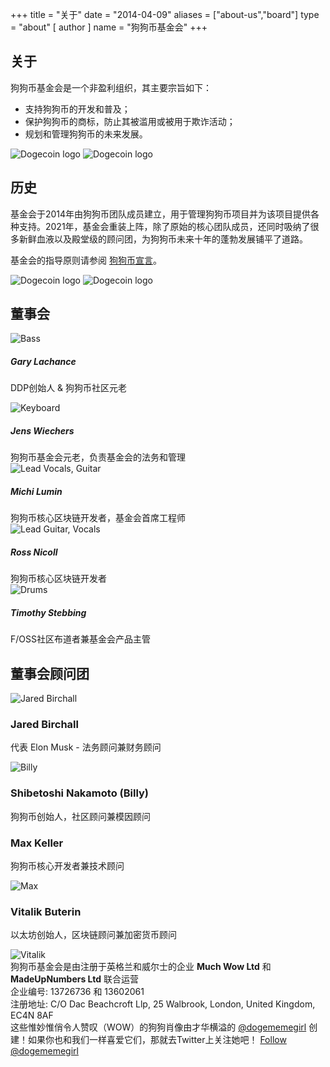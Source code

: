 +++
title = "关于"
date = "2014-04-09"
aliases = ["about-us","board"]
type = "about"
[ author ]
  name = "狗狗币基金会"
+++

<section class="presentation">
<div class="left">

<div class="title">

## 关于

  <div class="underline"></div>
</div>

<div class="description">
狗狗币基金会是一个非盈利组织，其主要宗旨如下：

- 支持狗狗币的开发和普及；
- 保护狗狗币的商标，防止其被滥用或被用于欺诈活动；
- 规划和管理狗狗币的未来发展。

</div>

<div class="mobile-logos">
<img class="dogegoin-light" src="/dogecoin-light.png" alt="Dogecoin logo">
<img class="dogegoin-dark" src="/dogecoin-dark.png" alt="Dogecoin logo">
</div>

<div class="title">

## 历史

<div class="underline"></div>
</div>

<div class="description">
基金会于2014年由狗狗币团队成员建立，用于管理狗狗币项目并为该项目提供各种支持。2021年，基金会重装上阵，除了原始的核心团队成员，还同时吸纳了很多新鲜血液以及殿堂级的顾问团，为狗狗币未来十年的蓬勃发展铺平了道路。

基金会的指导原则请参阅 [狗狗币宣言](/zh-cn/manifesto)。

</div>
</div>
<div class="right">
<img class="dogegoin-light" src="/dogecoin-light.png" alt="Dogecoin logo">
<img class="dogegoin-dark" src="/dogecoin-dark.png" alt="Dogecoin logo">
</div>
</section>

<section class="board">
  <div>

## 董事会

  <div class="underline"></div>

  <div class="members">
  <div class="member">
  <img title='Bass' src="/gary.png"/>
  <h5>Gary Lachance</h5>
 
DDP创始人 & 狗狗币社区元老 
  </div>

  <div class="member">
  <img title='Keyboard' src="/jens.png"/>
  <h5>Jens Wiechers</h5>
狗狗币基金会元老，负责基金会的法务和管理
  </div>

<div class="member">

<img title='Lead Vocals, Guitar' src="/michi.png"/>
  <h5>Michi Lumin</h5>
狗狗币核心区块链开发者，基金会首席工程师
  </div>

  <div class="member">
  <img title='Lead Guitar, Vocals' src="/ross.png"/>
  <h5>Ross Nicoll</h5>
狗狗币核心区块链开发者
  </div>

  <div class="member">
  <img title='Drums' src="/timothy.png"/>
  <h5>Timothy Stebbing</h5>
F/OSS社区布道者兼基金会产品主管
  </div>

  </div>
  </div>
</section>

<div class="advisors">
<div class="top"></div>
<div class="inner">
<div class="title">

## 董事会顾问团

<div class="underline"></div>
</div>

<div class="members">

<div>
<img title='Jared Birchall' src="/jared.png"/>
</div>
<div>

### Jared Birchall

代表 Elon Musk - 法务顾问兼财务顾问

</div>

<div>
<img title='Billy' src="/billy.png"/>
</div>
<div>

### Shibetoshi Nakamoto (Billy)

狗狗币创始人，社区顾问兼模因顾问

</div>

<div>

### Max Keller

狗狗币核心开发者兼技术顾问

</div>
<div>
<img title='Max' src="/max.png"/>
</div>

<div>

### Vitalik Buterin

以太坊创始人，区块链顾问兼加密货币顾问

</div>
<div>
<img title='Vitalik' src="/vitalik.png"/>
</div>

</div>
</div>
<div class="bottom"></div>
</div>

<div class="company">
狗狗币基金会是由注册于英格兰和威尔士的企业 <b>Much Wow Ltd</b> 和
<b>MadeUpNumbers Ltd</b> 联合运营<br/>
企业编号: 13726736 和 13602061<br/>
注册地址: C/O Dac Beachcroft Llp, 25 Walbrook, London, United Kingdom, EC4N 8AF
</div>

<div class="tweet">
这些惟妙惟俏令人赞叹（WOW）的狗狗肖像由才华横溢的
<a href="https://twitter.com/Dogememegirl">@dogememegirl</a>
创建！如果你也和我们一样喜爱它们，那就去Twitter上关注她吧！
<a href="https://twitter.com/dogememegirl?ref_src=twsrc%5Etfw" class="twitter-follow-button" data-show-screen-name="false" data-show-count="false">Follow @dogememegirl</a><script async src="https://platform.twitter.com/widgets.js" charset="utf-8"></script>
</div>
